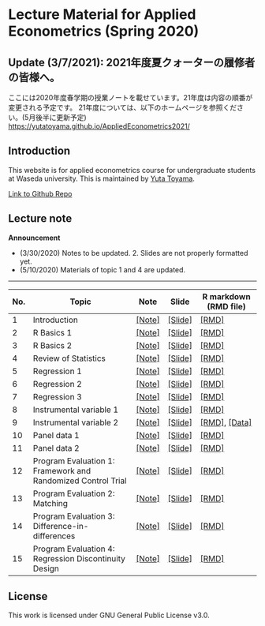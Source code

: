 # Lecture Material for Applied Econometrics (Spring 2020)

## Update (3/7/2021): 2021年度夏クォーターの履修者の皆様へ。
ここには2020年度春学期の授業ノートを載せています。21年度は内容の順番が変更される予定です。
21年度については、以下のホームページを参照ください。(5月後半に更新予定) https://yutatoyama.github.io/AppliedEconometrics2021/

## Introduction
This website is for applied econometrics course for undergraduate students at Waseda university. 
This is maintained by [Yuta Toyama](https://yutatoyama.github.io/). 

[Link to Github Repo](https://github.com/yutatoyama/AppliedEconometrics2020)

## Lecture note 

**Announcement**
- (3/30/2020) Notes to be updated. 2. Slides are not properly formatted yet. 
- (5/10/2020) Materials of topic 1 and 4 are updated.

---


| No. | Topic                   | Note                                                    | Slide                                                   | R markdown (RMD file)                                             |
|-----|-------------------------|---------------------------------------------------------|---------------------------------------------------------|--------------------------------------------------------|
| 1   | Introduction            | [[Note]](01_Introduction/Introduction.html)             | [[Slide]](01_Introduction/Introduction.pdf)             | [[RMD]](01_Introduction/Introduction.Rmd)             |
| 2   | R Basics 1              | [[Note]](02_RIntro/programmingR1.html)                  | [[Slide]](02_RIntro/programmingR1.pdf)                  | [[RMD]](02_RIntro/programmingR1.Rmd)                  |
| 3   | R Basics 2              | [[Note]](02_RIntro/programmingR2.html)                  | [[Slide]](02_RIntro/programmingR2.pdf)                  | [[RMD]](02_RIntro/programmingR2.Rmd)                  |
| 4   | Review of Statistics    | [[Note]](03_Stat/Statistics.html)                       | [[Slide]](03_Stat/Statistics.pdf)                       | [[RMD]](03_Stat/Statistics.Rmd)                       |
| 5   | Regression 1            | [[Note]](04_Regression/Regression1.html)                | [[Slide]](04_Regression/Regression1.pdf)                | [[RMD]](04_Regression/Regression1.Rmd)                |
| 6   | Regression 2            | [[Note]](04_Regression/Regression2.html)                | [[Slide]](04_Regression/Regression2.pdf)                | [[RMD]](04_Regression/Regression2.Rmd)                |
| 7   | Regression 3            | [[Note]](04_Regression/Regression3.html)                | [[Slide]](04_Regression/Regression3.pdf)                | [[RMD]](04_Regression/Regression3.Rmd)                |
| 8   | Instrumental variable 1 | [[Note]](05_IV/IV1.html)                                | [[Slide]](05_IV/IV1.pdf)                                | [[RMD]](05_IV/IV1.Rmd)                                |
| 9   | Instrumental variable 2 | [[Note]](05_IV/IV2.html)                                | [[Slide]](05_IV/IV2.pdf)                                | [[RMD]](05_IV/IV2.Rmd), [[Data]](05_IV/Data_IVregression.zip)                                |
| 10  | Panel data 1            | [[Note]](06_Panel/Panel1.html)                          | [[Slide]](06_Panel/Panel1.pdf)                          | [[RMD]](06_Panel/Panel1.Rmd)                          |
| 11  | Panel data 2            | [[Note]](06_Panel/Panel2.html)                          | [[Slide]](06_Panel/Panel2.pdf)                          | [[RMD]](06_Panel/Panel2.Rmd)                          |
| 12  | Program Evaluation 1: Framework and Randomized Control Trial    | [[Note]](07_ProgramEvaluation/PE1_RCT.html)  | [[Slide]](07_ProgramEvaluation/PE1_RCT.pdf)  | [[RMD]](07_ProgramEvaluation/PE1_RCT.Rmd)  |
| 13  | Program Evaluation 2: Matching   | [[Note]](07_ProgramEvaluation/PE2_Matching.html)  | [[Slide]](07_ProgramEvaluation/PE2_Matching.pdf)  | [[RMD]](07_ProgramEvaluation/PE2_Matching.Rmd)  |
| 14  | Program Evaluation 3: Difference-in-differences   | [[Note]](07_ProgramEvaluation/PE3_DID.html)  | [[Slide]](07_ProgramEvaluation/PE3_DID.pdf)  | [[RMD]](07_ProgramEvaluation/PE3_DID.Rmd)  |
| 15  | Program Evaluation 4: Regression Discontinuity Design   | [[Note]](07_ProgramEvaluation/PE4_RD.html)  | [[Slide]](07_ProgramEvaluation/PE4_RD.pdf)  | [[RMD]](07_ProgramEvaluation/PE4_RD.Rmd)  |

## License
This work is licensed under GNU General Public License v3.0.
